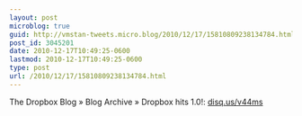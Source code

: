 ```yaml
---
layout: post
microblog: true
guid: http://vmstan-tweets.micro.blog/2010/12/17/15810809238134784.html
post_id: 3045201
date: 2010-12-17T10:49:25-0600
lastmod: 2010-12-17T10:49:25-0600
type: post
url: /2010/12/17/15810809238134784.html
---
```

The Dropbox Blog » Blog Archive » Dropbox hits 1.0!:  [disq.us/v44ms](http://disq.us/v44ms)
